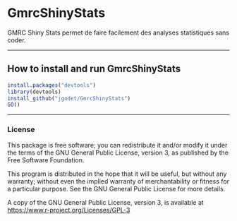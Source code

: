 # GmrcShinyStats

GMRC Shiny Stats permet de faire facilement des analyses statistiques sans coder.

---
## How to install and run GmrcShinyStats

```r
install.packages("devtools")
library(devtools)
install_github("jgodet/GmrcShinyStats")
GO()
```

---
### License

This package is free software; you can redistribute it and/or modify it
under the terms of the GNU General Public License, version 3, as
published by the Free Software Foundation.

This program is distributed in the hope that it will be useful, but
without any warranty; without even the implied warranty of
merchantability or fitness for a particular purpose.  See the GNU
General Public License for more details.

A copy of the GNU General Public License, version 3, is available at
<https://www.r-project.org/Licenses/GPL-3>
